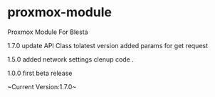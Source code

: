 # proxmox-module
Proxmox Module For Blesta 

1.7.0
update API Class tolatest version
added params for get request

1.5.0
added network settings
clenup code .

1.0.0
first beta release

~Current Version:1.7.0~
